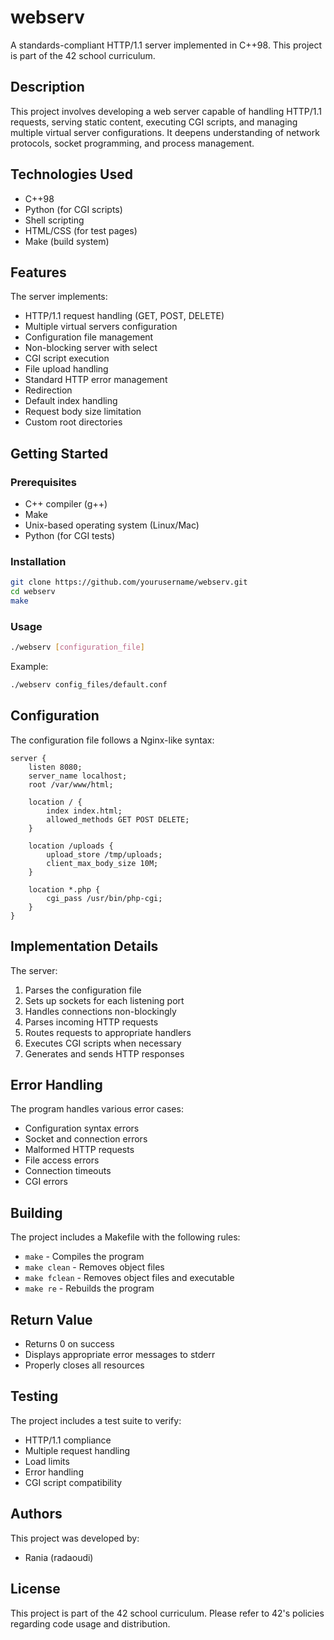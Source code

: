 # webserv

A standards-compliant HTTP/1.1 server implemented in C++98. This project is part of the 42 school curriculum.

## Description

This project involves developing a web server capable of handling HTTP/1.1 requests, serving static content, executing CGI scripts, and managing multiple virtual server configurations. It deepens understanding of network protocols, socket programming, and process management.

## Technologies Used
- C++98
- Python (for CGI scripts)
- Shell scripting
- HTML/CSS (for test pages)
- Make (build system)

## Features

The server implements:
- HTTP/1.1 request handling (GET, POST, DELETE)
- Multiple virtual servers configuration
- Configuration file management
- Non-blocking server with select
- CGI script execution
- File upload handling
- Standard HTTP error management
- Redirection
- Default index handling
- Request body size limitation
- Custom root directories

## Getting Started

### Prerequisites
- C++ compiler (g++)
- Make
- Unix-based operating system (Linux/Mac)
- Python (for CGI tests)

### Installation
```bash
git clone https://github.com/yourusername/webserv.git
cd webserv
make
```

### Usage
```bash
./webserv [configuration_file]
```

Example:
```bash
./webserv config_files/default.conf
```

## Configuration

The configuration file follows a Nginx-like syntax:

```nginx
server {
    listen 8080;
    server_name localhost;
    root /var/www/html;

    location / {
        index index.html;
        allowed_methods GET POST DELETE;
    }

    location /uploads {
        upload_store /tmp/uploads;
        client_max_body_size 10M;
    }

    location *.php {
        cgi_pass /usr/bin/php-cgi;
    }
}
```

## Implementation Details

The server:
1. Parses the configuration file
2. Sets up sockets for each listening port
3. Handles connections non-blockingly
4. Parses incoming HTTP requests
5. Routes requests to appropriate handlers
6. Executes CGI scripts when necessary
7. Generates and sends HTTP responses

## Error Handling
The program handles various error cases:
- Configuration syntax errors
- Socket and connection errors
- Malformed HTTP requests
- File access errors
- Connection timeouts
- CGI errors

## Building
The project includes a Makefile with the following rules:
- `make` - Compiles the program
- `make clean` - Removes object files
- `make fclean` - Removes object files and executable
- `make re` - Rebuilds the program

## Return Value
- Returns 0 on success
- Displays appropriate error messages to stderr
- Properly closes all resources

## Testing
The project includes a test suite to verify:
- HTTP/1.1 compliance
- Multiple request handling
- Load limits
- Error handling
- CGI script compatibility

## Authors
This project was developed by:
- Rania (radaoudi)

## License
This project is part of the 42 school curriculum. Please refer to 42's policies regarding code usage and distribution.
